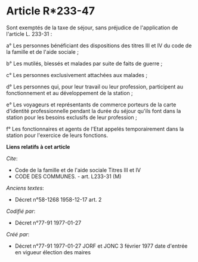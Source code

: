 # Article R*233-47

Sont exemptés de la taxe de séjour, sans préjudice de l'application de l'article L. 233-31 :

a° Les personnes bénéficiant des dispositions des titres III et IV du code de la famille et de l'aide sociale ; 

b° Les mutilés, blessés et malades par suite de faits de guerre ; 

c° Les personnes exclusivement attachées aux malades ; 

d° Les personnes qui, pour leur travail ou leur profession, participent au fonctionnement et au développement de la
station ; 

e° Les voyageurs et représentants de commerce porteurs de la carte d'identité professionnelle pendant la durée du séjour
qu'ils font dans la station pour les besoins exclusifs de leur profession ; 

f° Les fonctionnaires et agents de l'Etat appelés temporairement dans la station pour l'exercice de leurs fonctions.

**Liens relatifs à cet article**

_Cite_:

  - Code de la famille et de l'aide sociale Titres III et IV
  - CODE DES COMMUNES. - art. L233-31 (M)

_Anciens textes_:

  - Décret n°58-1268 1958-12-17 art. 2

_Codifié par_:

  - Décret n°77-91 1977-01-27

_Créé par_:

  - Décret n°77-91 1977-01-27 JORF et JONC 3 février 1977 date d'entrée en vigueur élection des maires

